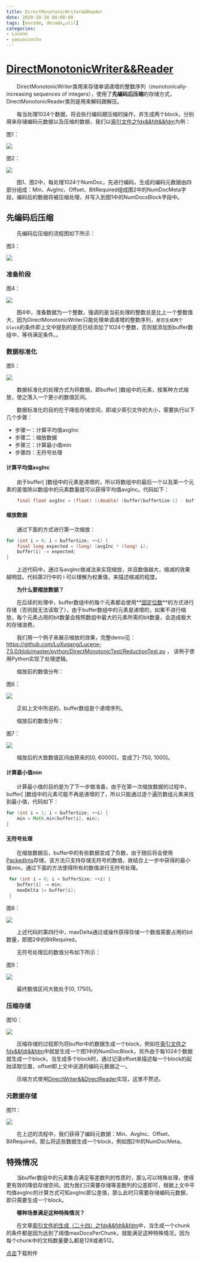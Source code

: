 ```yaml
---
title: DirectMonotonicWriter&&Reader
date: 2020-10-30 00:00:00
tags: [encode, decode,util]
categories:
- Lucene
- yasuocunchu
---
```


# [DirectMonotonicWriter&&Reader](https://www.amazingkoala.com.cn/Lucene/gongjulei/)

&emsp;&emsp;DirectMonotonicWriter类用来存储单调递增的整数序列（monotonically-increasing sequences of integers），使用了**先编码后压缩**的存储方式，DirectMonotonicReader类则是用来解码跟解压。

&emsp;&emsp;每当处理1024个数据，将会执行编码跟压缩的操作，并生成两个block，分别用来存储编码元数据以及压缩的数据，我们以[索引文件之fdx&&fdt&&fdm](https://www.amazingkoala.com.cn/Lucene/suoyinwenjian/2020/1013/索引文件之fdx&&fdt&&fdm)为例：

图1：

<img src="http://www.amazingkoala.com.cn/uploads/lucene/压缩存储/DirectMonotonicWriter&&Reader/1.png">

图2：

<img src="http://www.amazingkoala.com.cn/uploads/lucene/压缩存储/DirectMonotonicWriter&&Reader/2.png">

&emsp;&emsp;图1、图2中，每处理1024个NumDoc，先进行编码，生成的编码元数据由四部分组成：Min、AvgInc、Offset、BitRequired组成图2中的NumDocMeta字段，编码后的数据将被压缩处理，并写入到图1中的NumDocsBlock字段中。

## 先编码后压缩

&emsp;&emsp;先编码后压缩的流程图如下所示：

图3：

<img src="http://www.amazingkoala.com.cn/uploads/lucene/压缩存储/DirectMonotonicWriter&&Reader/3.png">

### 准备阶段

图4：

<img src="http://www.amazingkoala.com.cn/uploads/lucene/压缩存储/DirectMonotonicWriter&&Reader/4.png">

&emsp;&emsp;图4中，准备数据为一个整数，强调的是当前处理的整数总是比上一个整数值大，因为DirectMonotonicWriter只能处理单调递增的整数序列，`是否生成两个block`的条件即上文中提到的是否已经添加了1024个整数，否则就添加到buffer数组中，等待满足条件。。

### 数据标准化

图5：

<img src="http://www.amazingkoala.com.cn/uploads/lucene/压缩存储/DirectMonotonicWriter&&Reader/5.png">

&emsp;&emsp;数据标准化的处理方式为将数据，即buffer[ ]数组中的元素，按某种方式缩放，使之落入一个更小的数值区间。

&emsp;&emsp;数据标准化的目的在于降低存储空间，即减少索引文件的大小，需要执行以下几个步骤：

- 步骤一：计算平均值avgInc
- 步骤二：缩放数据
- 步骤三：计算最小值min
- 步骤四：无符号处理

#### 计算平均值avgInc

&emsp;&emsp;由于buffer[ ]数组中的元素是递增的，所以将数组中的最后一个以及第一个元素的差值除以数组中的元素数量就可以获得平均值avgInc。代码如下：

```java
    final float avgInc = (float) ((double) (buffer[bufferSize-1] - buffer[0]) / Math.max(1, bufferSize - 1));
```

#### 缩放数据

&emsp;&emsp;通过下面的方式进行第一次缩放：

```java
for (int i = 0; i < bufferSize; ++i) {
    final long expected = (long) (avgInc * (long) i);
    buffer[i] -= expected;
}
```

&emsp;&emsp;上述代码中，通过与avgInc做减法来实现缩放，并且数值越大，缩减的效果越明显。代码第2行中的 i 可以理解为权重值，来描述缩减的程度。

&emsp;&emsp;**为什么要缩放数据？**

&emsp;&emsp;在后续的处理中，buffer数组中的每个元素都会使用**[固定位数](https://www.amazingkoala.com.cn/Lucene/yasuocunchu/2019/1217/PackedInts（一）)**的方式进行存储（否则就无法读取了），由于buffer数组中的元素是递增的，如果不进行缩放，每个元素占用的bit数量会按照数组中最大的元素所需的bit数量，会造成极大的存储浪费。

&emsp;&emsp;我们用一个例子来展示缩放的效果，完整demo见：https://github.com/LuXugang/Lucene-7.5.0/blob/master/python/DirectMonotonicTest/ReductionTest.py  ， 该例子使用Python实现了处理逻辑。

&emsp;&emsp;缩放前的数值分布：

图6：

<img src="http://www.amazingkoala.com.cn/uploads/lucene/压缩存储/DirectMonotonicWriter&&Reader/6.png">

&emsp;&emsp;正如上文中所说的，buffer数组是个递增序列。

&emsp;&emsp;缩放后的数值分布：

图7：

<img src="http://www.amazingkoala.com.cn/uploads/lucene/压缩存储/DirectMonotonicWriter&&Reader/7.png">

&emsp;&emsp;缩放后的大致数值区间由原来的[0, 60000]，变成了[-750, 1000]。

#### 计算最小值min

&emsp;&emsp;计算最小值的目的是为了下一步做准备，由于在第一次缩放数据的过程中，buffer[ ]数组中的元素可能不再是递增的了，所以只能通过逐个遍历数组元素来找到最小值，代码如下：

```java
for (int i = 1; i < bufferSize; ++i) {
    min = Math.min(buffer[i], min);
}
```

#### 无符号处理

&emsp;&emsp;在缩放数据后，buffer中的有些数据变成了负数，由于随后将会使用[PackedInts](https://www.amazingkoala.com.cn/Lucene/yasuocunchu/2019/1217/PackedInts（一）)存储，该方法只支持存储无符号的数值，故结合上一步中获得的最小值min，通过下面的方法使得所有的数值进行无符号处理。

```java
 for (int i = 0; i < bufferSize; ++i) {
    buffer[i] -= min;
    maxDelta |= buffer[i];
 }
```

图8：

<img src="http://www.amazingkoala.com.cn/uploads/lucene/压缩存储/DirectMonotonicWriter&&Reader/8.png">

&emsp;&emsp;上述代码的第四行中，maxDelta通过或操作获得存储一个数值需要占用的bit数量，即图2中的BitRequired。

&emsp;&emsp;无符号处理后的数值分布如下所示：

图9：

<img src="http://www.amazingkoala.com.cn/uploads/lucene/压缩存储/DirectMonotonicWriter&&Reader/9.png">

&emsp;&emsp;最终数值区间大致处于[0, 1750]。

### 压缩存储

图10：

<img src="http://www.amazingkoala.com.cn/uploads/lucene/压缩存储/DirectMonotonicWriter&&Reader/10.png">

&emsp;&emsp;压缩存储的过程即为将buffer中的数据生成一个block，例如在[索引文件之fdx&&fdt&&fdm](https://www.amazingkoala.com.cn/Lucene/suoyinwenjian/2020/1013/索引文件之fdx&&fdt&&fdm)中就是生成一个图1中的NumDocBlock，另外由于每1024个数据就生成一个block，当生成多个block时，通过记录offset来描述每一个block的起始读取位置，offset即上文中说道的编码元数据之一。

&emsp;&emsp;压缩方式使用[DirectWriter&&DirectReader](https://www.amazingkoala.com.cn/Lucene/yasuocunchu/2019/1223/DirectWriter&&DirectReader)实现，这里不赘述。

### 元数据存储

图11：

<img src="http://www.amazingkoala.com.cn/uploads/lucene/压缩存储/DirectMonotonicWriter&&Reader/11.png">

&emsp;&emsp;在上述的流程中，我们获得了编码元数据：Min、AvgInc、Offset、BitRequired，那么将这些数据生成一个block，例如图2中的NumDocMeta。

## 特殊情况

&emsp;&emsp;当buffer数组中的元素集合满足等差数列的性质时，那么可以特殊处理，使得更有效的降低存储空间。因为我们只需要存储等差数列的公差即可，根据上文中平均值avgInc的计算方式可知avgInc即公差值，那么此时只需要存储编码元数据，即只需要生成一个block。

&emsp;&emsp;**哪种场景满足这种特殊情况？**

&emsp;&emsp;在文章[索引文件的生成（二十四）之fdx&&fdt&&fdm](https://www.amazingkoala.com.cn/Lucene/Index/2020/1016/索引文件的生成（二十四）之fdx&&fdt&&fdm)中，当生成一个chunk的条件都是因为达到了阈值maxDocsPerChunk，就能满足这种特殊情况，因为每个chunk中的文档数量要么都是128或者512。

[点击](http://www.amazingkoala.com.cn/attachment/Lucene/%E5%8E%8B%E7%BC%A9%E5%AD%98%E5%82%A8/DirectWriter&&DirectReader.zip)下载附件



